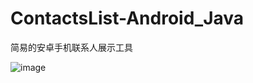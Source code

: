 # ContactsList-Android_Java
简易的安卓手机联系人展示工具

![image](https://user-images.githubusercontent.com/79641956/117849839-4cab8300-b2b7-11eb-8317-6ddd60dee3b1.png)
